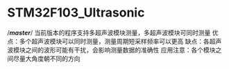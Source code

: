 # STM32F103_Ultrasonic
/***master***/
当前版本的程序支持多超声波模块测量，多超声波模块可同时测量
优点：多个超声波模块可以同时测量，测量周期短采样频率可以更高
缺点：各超声波模块之间的波形可能有干扰，会影响测量数据的准确性
应用注意：各个模块之间尽量大角度朝不同的方向